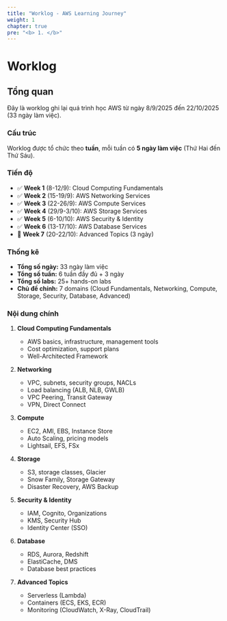 ```yaml
---
title: "Worklog - AWS Learning Journey"
weight: 1
chapter: true
pre: "<b> 1. </b>"
---
```


# Worklog

## Tổng quan

Đây là worklog ghi lại quá trình học AWS từ ngày 8/9/2025 đến 22/10/2025 (33 ngày làm việc).

### Cấu trúc

Worklog được tổ chức theo **tuần**, mỗi tuần có **5 ngày làm việc** (Thứ Hai đến Thứ Sáu).

### Tiến độ

- ✅ **Week 1** (8-12/9): Cloud Computing Fundamentals
- ✅ **Week 2** (15-19/9): AWS Networking Services
- ✅ **Week 3** (22-26/9): AWS Compute Services
- ✅ **Week 4** (29/9-3/10): AWS Storage Services
- ✅ **Week 5** (6-10/10): AWS Security & Identity
- ✅ **Week 6** (13-17/10): AWS Database Services
- 🔄 **Week 7** (20-22/10): Advanced Topics (3 ngày)

### Thống kê

- **Tổng số ngày:** 33 ngày làm việc
- **Tổng số tuần:** 6 tuần đầy đủ + 3 ngày
- **Tổng số labs:** 25+ hands-on labs
- **Chủ đề chính:** 7 domains (Cloud Fundamentals, Networking, Compute, Storage, Security, Database, Advanced)

### Nội dung chính

1. **Cloud Computing Fundamentals**
   - AWS basics, infrastructure, management tools
   - Cost optimization, support plans
   - Well-Architected Framework

2. **Networking**
   - VPC, subnets, security groups, NACLs
   - Load balancing (ALB, NLB, GWLB)
   - VPC Peering, Transit Gateway
   - VPN, Direct Connect

3. **Compute**
   - EC2, AMI, EBS, Instance Store
   - Auto Scaling, pricing models
   - Lightsail, EFS, FSx

4. **Storage**
   - S3, storage classes, Glacier
   - Snow Family, Storage Gateway
   - Disaster Recovery, AWS Backup

5. **Security & Identity**
   - IAM, Cognito, Organizations
   - KMS, Security Hub
   - Identity Center (SSO)

6. **Database**
   - RDS, Aurora, Redshift
   - ElastiCache, DMS
   - Database best practices

7. **Advanced Topics**
   - Serverless (Lambda)
   - Containers (ECS, EKS, ECR)
   - Monitoring (CloudWatch, X-Ray, CloudTrail)
